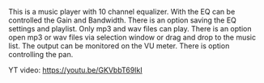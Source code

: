 This is a music player with 10 channel equalizer. 
With the EQ can be controlled the Gain and Bandwidth. 
There is an option saving the EQ settings and playlist. 
Only mp3 and wav files can play. 
There is an option open mp3 or wav files via selection window or drag and drop to the music list. The output can be 
monitored on the VU meter. 
There is option controlling the pan.

YT video: https://youtu.be/GKVbbT69IkI
